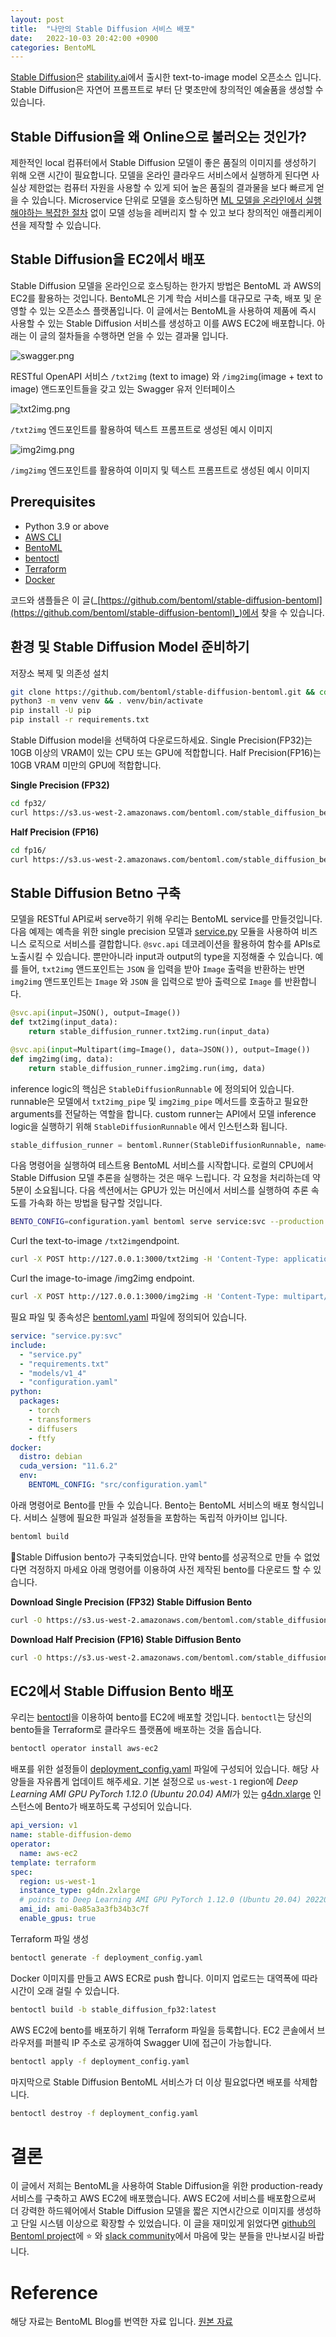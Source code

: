 ```yaml
---
layout: post
title:  "나만의 Stable Diffusion 서비스 배포"
date:   2022-10-03 20:42:00 +0900
categories: BentoML
---
```

[Stable Diffusion](https://stability.ai/blog/stable-diffusion-public-release)은 [stability.ai](http://stability.ai/)에서 출시한 text-to-image model 오픈소스 입니다. Stable Diffusion은 자연어 프롬프트로 부터 단 몇초만에 창의적인 예술품을 생성할 수 있습니다.

## Stable Diffusion을 왜 Online으로 불러오는 것인가?

제한적인 local 컴퓨터에서 Stable Diffusion 모델이 좋은 품질의 이미지를 생성하기 위해 오랜 시간이 필요합니다. 모델을 온라인 클라우드 서비스에서 실행하게 된다면 사실상 제한없는 컴퓨터 자원을 사용할 수 있게 되어 높은 품질의 결과물을 보다 빠르게 얻을 수 있습니다. Microservice 단위로 모델을 호스팅하면 [ML 모델을 온라인에서 실행해야하는 복잡한 절차](https://modelserving.com/blog/why-do-people-say-its-so-hard-to-deploy-a-ml-model-to-production) 없이 모델 성능을 레버리지 할 수 있고 보다 창의적인 애플리케이션을 제작할 수 있습니다.

## Stable Diffusion을 EC2에서 배포

Stable Diffusion 모델을 온라인으로 호스팅하는 한가지 방법은 BentoML 과 AWS의 EC2를 활용하는 것입니다. BentoML은 기계 학습 서비스를 대규모로 구축, 배포 및 운영할 수 있는 오픈소스 플랫폼입니다. 이 글에서는 BentoML을 사용하여 제품에 즉시 사용할 수 있는 Stable Diffusion 서비스를 생성하고 이를 AWS EC2에 배포합니다. 아래는 이 글의 절차들을 수행하면 얻을 수 있는 결과물 입니다.

![swagger.png](/assets/images/stable_diffusion/swagger.png)

RESTful OpenAPI 서비스 `/txt2img` (text to image) 와 `/img2img`(image + text to image) 앤드포인트들을 갖고 있는 Swagger 유저 인터페이스

![txt2img.png](/assets/images/stable_diffusion/txt2img.png)

`/txt2img` 엔드포인트를 활용하여 텍스트 프롬프트로 생성된 예시 이미지

![img2img.png](/assets/images/stable_diffusion/img2img.png)

`/img2img` 엔드포인트를 활용하여 이미지 및 텍스트 프롬프트로 생성된 예시 이미지

## **Prerequisites**

- Python 3.9 or above
- [AWS CLI](https://docs.aws.amazon.com/cli/latest/userguide/getting-started-install.html)
- [BentoML](https://docs.bentoml.org/en/latest/installation.html)
- [bentoctl](https://github.com/bentoml/bentoctl#installation)
- [Terraform](https://learn.hashicorp.com/tutorials/terraform/install-cli)
- [Docker](http://docs.docker.com/install)

코드와 샘플들은 이 글(_[https://github.com/bentoml/stable-diffusion-bentoml](https://github.com/bentoml/stable-diffusion-bentoml)_)에서 찾을 수 있습니다.

## 환경 및 Stable Diffusion Model 준비하기

저장소 복제 및 의존성 설치

```bash
git clone https://github.com/bentoml/stable-diffusion-bentoml.git && cd stable-diffusion-bentoml
python3 -m venv venv && . venv/bin/activate
pip install -U pip
pip install -r requirements.txt
```

Stable Diffusion model을 선택하여 다운로드하세요. Single Precision(FP32)는 10GB 이상의 VRAM이 있는 CPU 또는 GPU에 적합합니다. Half Precision(FP16)는 10GB VRAM 미만의 GPU에 적합합니다.

**Single Precision (FP32)**

```bash
cd fp32/
curl https://s3.us-west-2.amazonaws.com/bentoml.com/stable_diffusion_bentoml/sd_model_v1_4.tgz | tar zxf - -C models/
```

**Half Precision (FP16)**

```bash
cd fp16/
curl https://s3.us-west-2.amazonaws.com/bentoml.com/stable_diffusion_bentoml/sd_model_v1_4_fp16.tgz | tar zxf - -C models/
```

## Stable Diffusion Betno 구축

모델을 RESTful API로써 serve하기 위해 우리는 BentoML service를 만들것입니다. 다음 예제는 예측을 위한 single precision 모델과 [service.py](https://github.com/bentoml/stable-diffusion-bentoml/blob/main/fp32/service.py) 모듈을 사용하여 비즈니스 로직으로 서비스를 결합합니다. `@svc.api` 데코레이션을 활용하여 함수를 APIs로 노출시킬 수 있습니다. 뿐만아니라 input과 output의 type을 지정해줄 수 있습니다. 예를 들어, `txt2img` 앤드포인트는 `JSON` 을 입력을 받아 `Image` 출력을 반환하는 반면 `img2img` 앤드포인트는 `Image` 와 `JSON` 을 입력으로 받아 출력으로 `Image` 를 반환합니다.

```python
@svc.api(input=JSON(), output=Image())
def txt2img(input_data):
    return stable_diffusion_runner.txt2img.run(input_data)

@svc.api(input=Multipart(img=Image(), data=JSON()), output=Image())
def img2img(img, data):
    return stable_diffusion_runner.img2img.run(img, data)
```

inference logic의 핵심은 `StableDiffusionRunnable` 에 정의되어 있습니다. runnable은 모델에서 `txt2img_pipe` 및 `img2img_pipe` 메서드를 호출하고 필요한 arguments를 전달하는 역할을 합니다. custom runner는 API에서 모델 inference logic을 실행하기 위해 `StableDiffusionRunnable` 에서 인스턴스화 됩니다.

```python
stable_diffusion_runner = bentoml.Runner(StableDiffusionRunnable, name='stable_diffusion_runner', max_batch_size=10)
```

다음 명령어을 실행하여 테스트용 BentoML 서비스를 시작합니다. 로컬의 CPU에서 Stable Diffusion 모델 추론을 실행하는 것은 매우 느립니다. 각 요청을 처리하는데 약 5분이 소요됩니다. 다음 섹션에서는 GPU가 있는 머신에서 서비스를 실행하여 추론 속도를 가속화 하는 방법을 탐구할 것입니다.

```bash
BENTO_CONFIG=configuration.yaml bentoml serve service:svc --production
```

Curl the text-to-image `/txt2img`endpoint.

```bash
curl -X POST http://127.0.0.1:3000/txt2img -H 'Content-Type: application/json' -d "{\"prompt\":\"View of a cyberpunk city\"}" --output output.jpg
```

Curl the image-to-image /img2img endpoint.

```bash
curl -X POST http://127.0.0.1:3000/img2img -H 'Content-Type: multipart/form-data' -F img="@input.jpg" -F data="{\"prompt\":\"View of a cyberpunk city\"}" --output output.jpg
```

필요 파일 및 종속성은 [bentoml.yaml](https://github.com/bentoml/stable-diffusion-bentoml/blob/main/fp32/bentofile.yaml) 파일에 정의되어 있습니다.

```yaml
service: "service.py:svc"
include:
  - "service.py"
  - "requirements.txt"
  - "models/v1_4"
  - "configuration.yaml"
python:
  packages:
    - torch
    - transformers
    - diffusers
    - ftfy
docker:
  distro: debian
  cuda_version: "11.6.2"
  env:
    BENTOML_CONFIG: "src/configuration.yaml"
```

아래 명령어로 Bento를 만들 수 있습니다. Bento는 BentoML 서비스의 배포 형식입니다. 서비스 실행에 필요한 파일과 설정들을 포함하는 독립적 아카이브 입니다.

```bash
bentoml build
```

🎉Stable Diffusion bento가 구축되었습니다. 만약 bento를 성공적으로 만들 수 없었다면 걱정하지 마세요 아래 명령어를 이용하여 사전 제작된 bento를 다운로드 할 수 있습니다.

**Download Single Precision (FP32) Stable Diffusion Bento**

```bash
curl -O https://s3.us-west-2.amazonaws.com/bentoml.com/stable_diffusion_bentoml/sd_fp32.bento && bentoml import ./sd_fp32.bento
```

**Download Half Precision (FP16) Stable Diffusion Bento**

```bash
curl -O https://s3.us-west-2.amazonaws.com/bentoml.com/stable_diffusion_bentoml/sd_fp16.bento && bentoml import ./sd_fp16.bento
```

## EC2에서 Stable Diffusion Bento 배포

우리는 [bentoctl](https://github.com/bentoml/bentoctl)을 이용하여 bento를 EC2에 배포할 것입니다. `bentoctl`는 당신의 bento들을 Terraform로 클라우드 플랫폼에 배포하는 것을 돕습니다.

```bash
bentoctl operator install aws-ec2
```

배포를 위한 설정들이 [deployment_config.yaml](https://github.com/bentoml/stable-diffusion-bentoml/blob/main/bentoctl/deployment_config.yaml) 파일에 구성되어 있습니다. 해당 사양들을 자유롭게 업데이트 해주세요. 기본 설정으로 `us-west-1` region에 *Deep Learning AMI GPU PyTorch 1.12.0 (Ubuntu 20.04) AMI*가 있는 [g4dn.xlarge](https://aws.amazon.com/ec2/instance-types/g4/) 인스턴스에 Bento가 배포하도록 구성되어 있습니다.

```yaml
api_version: v1
name: stable-diffusion-demo
operator:
  name: aws-ec2
template: terraform
spec:
  region: us-west-1
  instance_type: g4dn.2xlarge
  # points to Deep Learning AMI GPU PyTorch 1.12.0 (Ubuntu 20.04) 20220913 AMI
  ami_id: ami-0a85a3a3fb34b3c7f
  enable_gpus: true
```

Terraform 파일 생성

```bash
bentoctl generate -f deployment_config.yaml
```

Docker 이미지를 만들고 AWS ECR로 push 합니다. 이미지 업로드는 대역폭에 따라 시간이 오래 걸릴 수 있습니다.

```bash
bentoctl build -b stable_diffusion_fp32:latest
```

AWS EC2에 bento를 배포하기 위해 Terraform 파일을 등록합니다. EC2 콘솔에서 브라우저를 퍼블릭 IP 주소로 공개하여 Swagger UI에 접근이 가능합니다.

```bash
bentoctl apply -f deployment_config.yaml
```

마지막으로 Stable Diffusion BentoML 서비스가 더 이상 필요없다면 배포를 삭제합니다.

```bash
bentoctl destroy -f deployment_config.yaml
```

# 결론

이 글에서 저희는 BentoML을 사용하여 Stable Diffusion을 위한 production-ready 서비스를 구축하고 AWS EC2에 배포했습니다. AWS EC2에 서비스를 배포함으로써 더 강력한 하드웨어에서 Stable Diffusion 모델을 짧은 지연시간으로 이미지를 생성하고 단일 시스템 이상으로 확장할 수 있었습니다. 이 글을 재미있게 읽었다면 [github의 Bentoml project](https://github.com/bentoml/BentoML)에 ⭐ 와 [slack community](https://l.bentoml.com/join-slack)에서 마음에 맞는 분들을 만나보시길 바랍니다.

# Reference
해당 자료는 BentoML Blog를 번역한 자료 입니다.
[원본 자료](https://modelserving.com/blog/deploying-your-own-stable-diffusion-service-mz9wk)